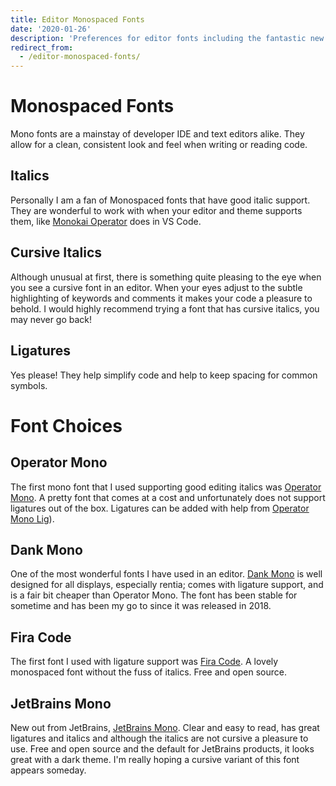 ```yaml
---
title: Editor Monospaced Fonts
date: '2020-01-26'
description: 'Preferences for editor fonts including the fantastic new JetBrains Mono.'
redirect_from:
  - /editor-monospaced-fonts/
---
```


# Monospaced Fonts

Mono fonts are a mainstay of developer IDE and text editors alike.
They allow for a clean, consistent look and feel when writing or reading code.

## Italics

Personally I am a fan of Monospaced fonts that have good italic support.
They are wonderful to work with when your editor and theme supports them, like
[Monokai Operator](https://marketplace.visualstudio.com/items?itemName=markfknight.monokai-operator-theme)
does in VS Code.

## Cursive Italics

Although unusual at first, there is something quite pleasing to the eye when you
see a cursive font in an editor. When your eyes adjust to the subtle highlighting
of keywords and comments it makes your code a pleasure to behold.
I would highly recommend trying a font that has cursive italics, you may never
go back!

## Ligatures

Yes please! They help simplify code and help to keep spacing for common symbols.

# Font Choices

## Operator Mono

The first mono font that I used supporting good editing italics was
[Operator Mono](https://www.typography.com/blog/introducing-operator). A pretty
font that comes at a cost and unfortunately does not support ligatures out of the
box. Ligatures can be added with help from
[Operator Mono Lig](https://github.com/kiliman/operator-mono-lig)).

## Dank Mono

One of the most wonderful fonts I have used in an editor.
[Dank Mono](https://dank.sh) is well designed for all displays, especially rentia;
comes with ligature support, and is a fair bit cheaper than Operator Mono.
The font has been stable for sometime and has been my go to since it was released
in 2018.

## Fira Code

The first font I used with ligature support was
[Fira Code](https://github.com/tonsky/FiraCode). A lovely monospaced font without
the fuss of italics. Free and open source.

## JetBrains Mono

New out from JetBrains, [JetBrains Mono](https://www.jetbrains.com/lp/mono/).
Clear and easy to read, has great ligatures and italics and although the italics
are not cursive a pleasure to use.
Free and open source and the default for JetBrains products, it looks great with
a dark theme.
I'm really hoping a cursive variant of this font appears someday.
